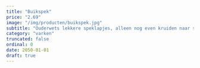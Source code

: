 ```yaml
---
title: "Buikspek"
price: "2.69"
image: "/img/producten/buikspek.jpg"
subtitle: "Ouderwets lekkere speklapjes, alleen nog even kruiden naar smaak en in de pan. Met 1 ster van het beter leven keurmerk. Marineer eens met honing en mosterd, een heerlijke combinatie met witlof."
category: "varken"
truncated: false
ordinal: 0
date: 2050-01-01
draft: true
---
```

